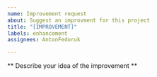 ```yaml
---
name: Improvement request
about: Suggest an improvment for this project
title: "[IMPROVEMENT]"
labels: enhancement
assignees: AntonFedoruk

---
```


** Describe your idea of the improvement **
